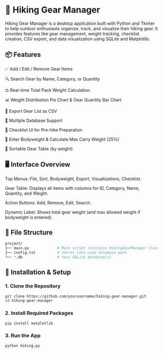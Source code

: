 # 🥾 Hiking Gear Manager
Hiking Gear Manager is a desktop application built with Python and Tkinter to help outdoor enthusiasts organize, track, and visualize their hiking gear. It provides features like gear management, weight tracking, checklist creation, CSV export, and data visualization using SQLite and Matplotlib.

## 📦 Features
✅ Add / Edit / Remove Gear Items

🔍 Search Gear by Name, Category, or Quantity

⚖️ Real-time Total Pack Weight Calculation

📊 Weight Distribution Pie Chart & Gear Quantity Bar Chart

📁 Export Gear List as CSV

📂 Multiple Database Support

🧾 Checklist UI for Pre-hike Preparation

💪 Enter Bodyweight & Calculate Max Carry Weight (25%)

🔄 Sortable Gear Table (by weight)

## 🖥️ Interface Overview
Top Menus: File, Sort, Bodyweight, Export, Visualizations, Checklist.

Gear Table: Displays all items with columns for ID, Category, Name, Quantity, and Weight.

Action Buttons: Add, Remove, Edit, Search.

Dynamic Label: Shows total gear weight (and max allowed weight if bodyweight is entered).

## 📁 File Structure
```bash
project/
├── main.py             # Main script (contains HikingGearManager class)
├── config.txt          # Stores last-used database path
└── *.db                # Your SQLite database(s)
```
## 🔧 Installation & Setup
### 1. Clone the Repository
```bash
git clone https://github.com/yourusername/hiking-gear-manager.git
cd hiking-gear-manager
```
### 2. Install Required Packages
```bash
pip install matplotlib
```

### 3. Run the App
```bash
python Hiking.py
```
